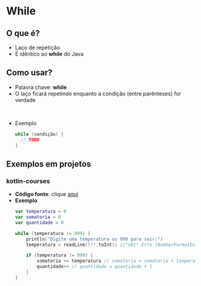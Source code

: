 # While

## O que é?

* Laço de repetição
* É idêntico ao **while** do Java


## Como usar?

* Palavra chave: **while**
* O laço ficará repetindo enquanto a condição (entre parênteses) for verdade

<br>

* Exemplo
  ```kotlin
  while (condição) {
    // TODO
  }
  ```
  
## Exemplos em projetos

### kotlin-courses

* **Código fonte**: clique [aqui](https://github.com/ImGabreuw/kotlin-courses/blob/master/douglas-motta/while/src/main/kotlin/Main.kt)
* **Exemplo**
  ```kotlin
  var temperatura = 0
  var somatoria = 0
  var quantidade = 0

  while (temperatura != 999) {
      println("Digite uma temperatura ou 999 para sair:")
      temperatura = readLine()!!.toInt() //"abc" Erro (NumberFormatException)

      if (temperatura != 999) {
          somatoria += temperatura // somatoria = somatoria + temperatura
          quantidade++ // quantidade = quantidade + 1
      }
  }
  ```
